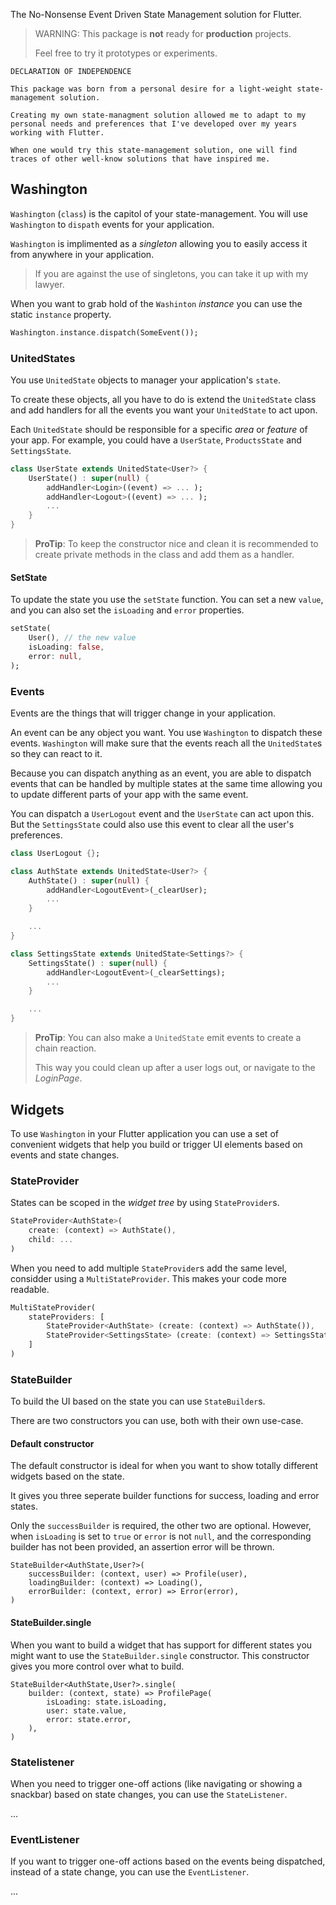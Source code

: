 The No-Nonsense Event Driven State Management solution for Flutter.

> WARNING: This package is __not__ ready for __production__ projects.
> 
>Feel free to try it prototypes or experiments.

```none
DECLARATION OF INDEPENDENCE

This package was born from a personal desire for a light-weight state-management solution.

Creating my own state-managment solution allowed me to adapt to my personal needs and preferences that I've developed over my years working with Flutter.

When one would try this state-management solution, one will find traces of other well-know solutions that have inspired me.

```

## Washington

`Washington` (`class`) is the capitol of your state-management. You will use `Washington` to `dispath` events for your application.

`Washington` is implimented as a _singleton_ allowing you to easily access it from anywhere in your application.

> If you are against the use of singletons, you can take it up with my lawyer.

When you want to grab hold of the `Washinton` _instance_ you can use the static `instance` property.

```dart
Washington.instance.dispatch(SomeEvent());
```

### UnitedStates

You use `UnitedState` objects to manager your application's `state`.

To create these objects, all you have to do is extend the `UnitedState` class and add handlers for all the events you want your `UnitedState` to act upon.

Each `UnitedState` should be responsible for a specific _area_ or _feature_ of your app. For example, you could have a `UserState`, `ProductsState` and `SettingsState`.

```dart
class UserState extends UnitedState<User?> {
    UserState() : super(null) {
        addHandler<Login>((event) => ... );
        addHandler<Logout>((event) => ... );
        ...
    }
}
```

> __ProTip__: To keep the constructor nice and clean it is recommended to create private methods in the class and add them as a handler.

#### SetState

To update the state you use the `setState` function. You can set a new `value`, and you can also set the `isLoading` and `error` properties.

```dart
setState(
    User(), // the new value
    isLoading: false,
    error: null,
);
```

### Events

Events are the things that will trigger change in your application.

An event can be any object you want. You use `Washington` to dispatch these events. `Washington` will make sure that the events reach all the `UnitedState`s so they can react to it.

Because you can dispatch anything as an event, you are able to dispatch events that can be handled by multiple states at the same time allowing you to update different parts of your app with the same event.

You can dispatch a `UserLogout` event and the `UserState` can act upon this. But the `SettingsState` could also use this event to clear all the user's preferences.

```dart
class UserLogout {};

class AuthState extends UnitedState<User?> {
    AuthState() : super(null) {
        addHandler<LogoutEvent>(_clearUser);
        ...
    }

    ...
}

class SettingsState extends UnitedState<Settings?> {
    SettingsState() : super(null) {
        addHandler<LogoutEvent>(_clearSettings);
        ...
    }

    ...
}
```

> __ProTip__: You can also make a `UnitedState` emit events to create a chain reaction.
>
> This way you could clean up after a user logs out, or navigate to the _LoginPage_.

## Widgets

To use `Washington` in your Flutter application you can use a set of convenient widgets that help you build or trigger UI elements based on events and state changes.

### StateProvider

States can be scoped in the _widget tree_ by using `StateProvider`s.

```dart
StateProvider<AuthState>(
    create: (context) => AuthState(),
    child: ...
)
```

When you need to add multiple `StateProvider`s add the same level, considder using 
a `MultiStateProvider`. This makes your code more readable.

```dart
MultiStateProvider(
    stateProviders: [
        StateProvider<AuthState> (create: (context) => AuthState()),
        StateProvider<SettingsState> (create: (context) => SettingsState()),
    ]
)
```

### StateBuilder

To build the UI based on the state you can use `StateBuilder`s.

There are two constructors you can use, both with their own use-case.

#### Default constructor
The default constructor is ideal for when you want to show totally different widgets based on the state.

It gives you three seperate builder functions for success, loading and error states.

Only the `successBuilder` is required, the other two are optional. However, when `isLoading` is set to `true` or `error` is not `null`, and the corresponding builder has not been provided, an assertion error will be thrown. 

```
StateBuilder<AuthState,User?>(
    successBuilder: (context, user) => Profile(user),
    loadingBuilder: (context) => Loading(),
    errorBuilder: (context, error) => Error(error),
)
```

#### StateBuilder.single
When you want to build a widget that has support for different states you might want to use the `StateBuilder.single` constructor. This constructor gives you more control over what to build.

```
StateBuilder<AuthState,User?>.single(
    builder: (context, state) => ProfilePage(
        isLoading: state.isLoading,
        user: state.value,
        error: state.error,
    ),
)
```

### Statelistener

When you need to trigger one-off actions (like navigating or showing a snackbar) based on state changes, you can use the `StateListener`. 

...

### EventListener

If you want to trigger one-off actions based on the events being dispatched, instead of a state change, you can use the `EventListener`.

...